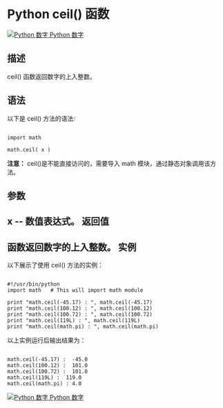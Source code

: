 Python  ceil() 函数
=================

 [![Python 数字](../images/up.gif)
 Python 数字](python-numbers.html)


  描述
--

 ceil() 函数返回数字的上入整数。

  语法
--

 以下是 ceil() 方法的语法:


```

import math

math.ceil( x )

```

 **注意：** ceil()是不能直接访问的，需要导入 math 模块，通过静态对象调用该方法。

  参数
--

 x -- 数值表达式。  返回值
---

 函数返回数字的上入整数。  实例
--

  以下展示了使用 ceil() 方法的实例：


```

#!/usr/bin/python
import math   # This will import math module

print "math.ceil(-45.17) : ", math.ceil(-45.17)
print "math.ceil(100.12) : ", math.ceil(100.12)
print "math.ceil(100.72) : ", math.ceil(100.72)
print "math.ceil(119L) : ", math.ceil(119L)
print "math.ceil(math.pi) : ", math.ceil(math.pi)

```

  以上实例运行后输出结果为：


```

math.ceil(-45.17) :  -45.0
math.ceil(100.12) :  101.0
math.ceil(100.72) :  101.0
math.ceil(119L) :  119.0
math.ceil(math.pi) : 4.0

```

 [![Python 数字](../images/up.gif)
 Python 数字](python-numbers.html)
